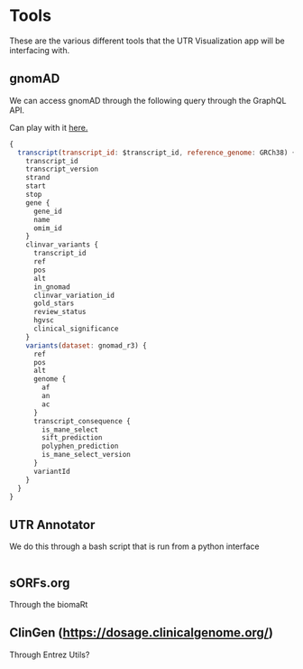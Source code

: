 # Tools 


These are the various different tools that the UTR Visualization app will be interfacing with. 

## gnomAD 

We can access gnomAD through the following query through the GraphQL API.  

Can play with it [here.](https://gnomad.broadinstitute.org/api)

```js
{
  transcript(transcript_id: $transcript_id, reference_genome: GRCh38) {
    transcript_id
    transcript_version
    strand
    start
    stop
    gene {
      gene_id
      name
      omim_id
    }
    clinvar_variants {
      transcript_id
      ref
      pos
      alt
      in_gnomad
      clinvar_variation_id
      gold_stars
      review_status
      hgvsc
      clinical_significance
    }
    variants(dataset: gnomad_r3) {
      ref
      pos
      alt
      genome {
        af
        an
        ac
      }
      transcript_consequence {
        is_mane_select
        sift_prediction
        polyphen_prediction
        is_mane_select_version
      }
      variantId
    }
  }
}

```


## UTR Annotator 

We do this through a bash script that is run from a python interface

```
```


## sORFs.org 

Through the biomaRt 


## ClinGen (https://dosage.clinicalgenome.org/)

Through Entrez Utils?